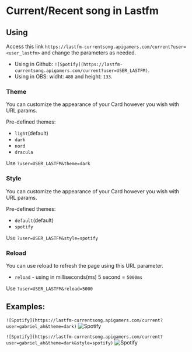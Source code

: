 # Current/Recent song in Lastfm

## Using

Access this link `https://lastfm-currentsong.apigamers.com/current?user=<user_lastfm>` and change the parameters as needed. 

- Using in Github: `![Spotify](https://lastfm-currentsong.apigamers.com/current?user=USER_LASTFM)`. 
- Using in OBS: widht: `480` and height: `133`.


### Theme

You can customize the appearance of your Card however you wish with URL params.

Pre-defined themes:

- `light`(default)
- `dark`
- `nord`
- `dracula`

Use `?user=USER_LASTFM&theme=dark`

### Style

You can customize the appearance of your Card however you wish with URL params.

Pre-defined themes:

- `default`(default)
- `spotify`

Use `?user=USER_LASTFM&style=spotify`

### Reload

You can use reload to refresh the page using this URL parameter.

- `reload` - using in milliseconds(ms) 5 second = `5000ms`

Use `?user=USER_LASTFM&reload=5000`

## Examples:

`![Spotify](https://lastfm-currentsong.apigamers.com/current?user=gabriel_ah&theme=dark)`
![Spotify](https://lastfm-currentsong.apigamers.com/current?user=gabriel_ah&theme=dark)

`![Spotify](https://lastfm-currentsong.apigamers.com/current?user=gabriel_ah&theme=dark&style=spotify)`
![Spotify](https://lastfm-currentsong.apigamers.com/current?user=gabriel_ah&theme=dark&style=spotify)
